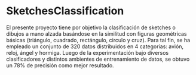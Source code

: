 # SketchesClassification
El presente proyecto tiene por objetivo la clasificación de sketches o dibujos a mano alzada basándose en la similitud con figuras geométricas básicas (triángulo, cuadrado, rectángulo, circulo y cruz). Para tal fin, se ha empleado un conjunto de 320 datos distribuidos en 4 categorías: avión, reloj, ángel y hormiga. Luego de la experimentación bajo diversos clasificadores y distintos ambientes de entrenamiento de datos, se obtuvo un 78% de precisión como mejor resultado.

